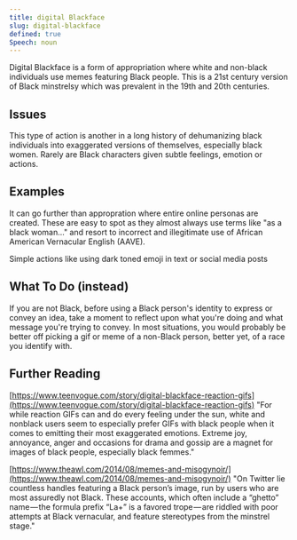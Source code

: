 ```yaml
---
title: digital Blackface
slug: digital-blackface
defined: true
Speech: noun
---
```


Digital Blackface is a form of appropriation where white and non-black individuals use memes featuring Black people. This is a 21st century version of Black minstrelsy which was prevalent in the 19th and 20th centuries.


## Issues

 This type of action is another in a long history of dehumanizing black individuals into exaggerated versions of themselves, especially black women. Rarely are Black characters given subtle feelings, emotion or actions.


## Examples
It can go further than appropration where entire online personas are created. These are easy to spot as they almost always use terms like "as a black woman..." and resort to incorrect and illegitimate use of African American Vernacular English (AAVE).

Simple actions like using dark toned emoji in text or social media posts

## What To Do (instead)

If you are not Black, before using a Black person's identity to express or convey an idea, take a moment to reflect upon what you're doing and what message you're trying to convey. In most situations, you would probably be better off picking a gif or meme of a non-Black person, better yet, of a race you identify with.

## Further Reading

[https://www.teenvogue.com/story/digital-blackface-reaction-gifs](https://www.teenvogue.com/story/digital-blackface-reaction-gifs)
"For while reaction GIFs can and do every feeling under the sun, white and nonblack users seem to especially prefer GIFs with black people when it comes to emitting their most exaggerated emotions. Extreme joy, annoyance, anger and occasions for drama and gossip are a magnet for images of black people, especially black femmes."

[https://www.theawl.com/2014/08/memes-and-misogynoir/](https://www.theawl.com/2014/08/memes-and-misogynoir/)
"On Twitter lie countless handles featuring a Black person’s image, run by users who are most assuredly not Black. These accounts, which often include a “ghetto” name — the formula prefix “La+” is a favored trope — are riddled with poor attempts at Black vernacular, and feature stereotypes from the minstrel stage."
